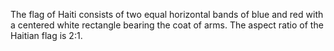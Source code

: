 The flag of Haiti consists of two equal horizontal bands of blue and red with a centered white rectangle bearing the coat of arms. The aspect ratio of the Haitian flag is 2:1.